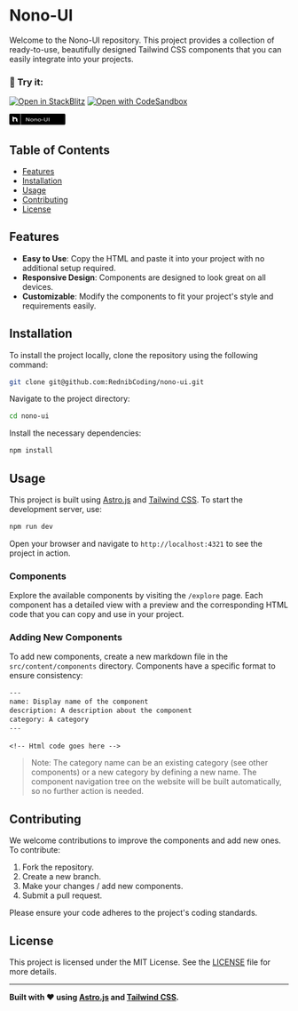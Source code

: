 
# Nono-UI

Welcome to the Nono-UI repository. This project provides a collection of ready-to-use, beautifully designed Tailwind CSS components that you can easily integrate into your projects.

### 🚀 Try it:
[![Open in StackBlitz](https://developer.stackblitz.com/img/open_in_stackblitz.svg)](https://stackblitz.com/github/RednibCoding/nono-ui)
[![Open with CodeSandbox](https://assets.codesandbox.io/github/button-edit-lime.svg)](https://codesandbox.io/p/sandbox/github/RednibCoding/nono-ui)

[<img src="public/nnui-button.png" width="20%" height="20%" alt="Nono-UI Logo">](https://nono-ui.netlify.app)

## Table of Contents

- [Features](#features)
- [Installation](#installation)
- [Usage](#usage)
- [Contributing](#contributing)
- [License](#license)

## Features

- **Easy to Use**: Copy the HTML and paste it into your project with no additional setup required.
- **Responsive Design**: Components are designed to look great on all devices.
- **Customizable**: Modify the components to fit your project's style and requirements easily.

## Installation

To install the project locally, clone the repository using the following command:

```sh
git clone git@github.com:RednibCoding/nono-ui.git
```

Navigate to the project directory:

```sh
cd nono-ui
```

Install the necessary dependencies:

```sh
npm install
```

## Usage

This project is built using [Astro.js](https://astro.build/) and [Tailwind CSS](https://tailwindcss.com/). To start the development server, use:

```sh
npm run dev
```

Open your browser and navigate to `http://localhost:4321` to see the project in action.

### Components

Explore the available components by visiting the `/explore` page. Each component has a detailed view with a preview and the corresponding HTML code that you can copy and use in your project.

### Adding New Components

To add new components, create a new markdown file in the `src/content/components` directory. Components have a specific format to ensure consistency:

```
---
name: Display name of the component
description: A description about the component
category: A category
---

<!-- Html code goes here -->
```
>Note: The category name can be an existing category (see other components) or a new category by defining a new name. The component navigation tree on the website will be built automatically, so no further action is needed.

## Contributing

We welcome contributions to improve the components and add new ones. To contribute:

1. Fork the repository.
2. Create a new branch.
3. Make your changes / add new components.
4. Submit a pull request.

Please ensure your code adheres to the project's coding standards.

## License

This project is licensed under the MIT License. See the [LICENSE](LICENSE) file for more details.

---

**Built with ❤️ using [Astro.js](https://astro.build/) and [Tailwind CSS](https://tailwindcss.com/).**
